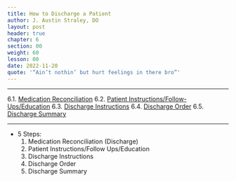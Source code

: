 ```yaml
---
title: How to Discharge a Patient
author: J. Austin Straley, DO
layout: post
header: true
chapter: 6
section: 00
weight: 60
lesson: 00
date: 2022-11-20
quote: '“Ain’t nothin’ but hurt feelings in there bro”'
---
```


<hr>

6.1. [Medication Reconciliation][1]
6.2. [Patient Instructions/Follow-Ups/Education][2]
6.3. [Discharge Instructions][3]
6.4. [Discharge Order][4]
6.5. [Discharge Summary][5]
<hr>

- 5 Steps:
	1. Medication Reconciliation (Discharge)
	2. Patient Instructions/Follow Ups/Education
	3. Discharge Instructions
	4. Discharge Order
    5. Discharge Summary


[1]: /internguidepages/chapter06/1-medrec/
[2]: /internguidepages/chapter06/2-patient-instructions/
[3]: /internguidepages/chapter06/3-discharge-instructions/
[4]: /internguidepages/chapter06/4-discharge-order/
[5]: /internguidepages/chapter06/5-discharge-summary/